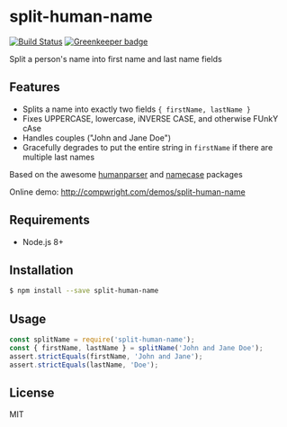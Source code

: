 # split-human-name

[![Build Status](https://travis-ci.org/compwright/split-human-name.svg?branch=master)](https://travis-ci.org/compwright/split-human-name) [![Greenkeeper badge](https://badges.greenkeeper.io/compwright/split-human-name.svg)](https://greenkeeper.io/)

Split a person's name into first name and last name fields

## Features

* Splits a name into exactly two fields `{ firstName, lastName }`
* Fixes UPPERCASE, lowercase, iNVERSE CASE, and otherwise FUnkY cAse
* Handles couples ("John and Jane Doe")
* Gracefully degrades to put the entire string in `firstName` if there are multiple last names

Based on the awesome [humanparser](https://www.npmjs.com/package/humanparser) and [namecase](https://www.npmjs.com/package/namecase) packages

Online demo: http://compwright.com/demos/split-human-name

## Requirements

* Node.js 8+

## Installation

```bash
$ npm install --save split-human-name
```

## Usage

```javascript
const splitName = require('split-human-name');
const { firstName, lastName } = splitName('John and Jane Doe');
assert.strictEquals(firstName, 'John and Jane');
assert.strictEquals(lastName, 'Doe');
```

## License

MIT
